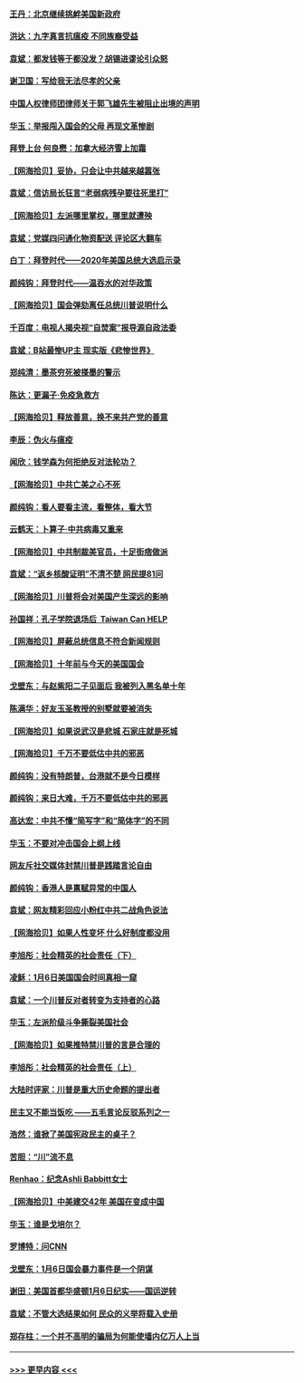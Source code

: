 #### [王丹：北京继续挑衅美国新政府](../pages/nsc993/n12722456.md?t=01311901) 
#### [洪达：九字真言抗瘟疫 不同族裔受益](../pages/nsc993/n12722448.md?t=01311901) 
#### [袁斌：都发钱等于都没发？胡锡进谬论引众怒](../pages/nsc993/n12722393.md?t=01311901) 
#### [谢卫国：写给我无法尽孝的父亲](../pages/nsc993/n12720325.md?t=01311901) 
#### [中国人权律师团律师关于郭飞雄先生被阻止出境的声明](../pages/nsc993/n12720203.md?t=01311901) 
#### [华玉：举报闯入国会的父母 再现文革惨剧](../pages/nsc993/n12719070.md?t=01311901) 
#### [拜登上台 何良懋：加拿大经济雪上加霜](../pages/nsc993/n12718943.md?t=01311901) 
#### [【网海拾贝】妥协，只会让中共越来越嚣张](../pages/nsc993/n12717392.md?t=01311901) 
#### [袁斌：信访局长狂言“老弱病残孕要往死里打”](../pages/nsc993/n12717343.md?t=01311901) 
#### [【网海拾贝】左派哪里掌权，哪里就遭殃](../pages/nsc993/n12715009.md?t=01311901) 
#### [袁斌：党媒四问通化物资配送 评论区大翻车](../pages/nsc993/n12714950.md?t=01311901) 
#### [白丁：拜登时代——2020年美国总统大选启示录](../pages/nsc993/n12714920.md?t=01311901) 
#### [颜纯钩：拜登时代——温吞水的对华政策](../pages/nsc993/n12713245.md?t=01311901) 
#### [【网海拾贝】国会弹劾离任总统川普说明什么](../pages/nsc993/n12712816.md?t=01311901) 
#### [千百度：电视人揭央视“自焚案”报导源自政法委](../pages/nsc993/n12709760.md?t=01311901) 
#### [袁斌：B站最惨UP主 现实版《悲惨世界》](../pages/nsc993/n12709686.md?t=01311901) 
#### [郑纯清：墨茶穷死被搽墨的警示](../pages/nsc993/n12709262.md?t=01311901) 
#### [陈达：更漏子·免疫急救方](../pages/nsc993/n12709244.md?t=01311901) 
#### [【网海拾贝】释放善意，换不来共产党的善意](../pages/nsc993/n12708361.md?t=01311901) 
#### [李辰：伪火与瘟疫](../pages/nsc993/n12707981.md?t=01311901) 
#### [闻欣：钱学森为何拒绝反对法轮功？](../pages/nsc993/n12707407.md?t=01311901) 
#### [【网海拾贝】中共亡美之心不死](../pages/nsc993/n12707621.md?t=01311901) 
#### [颜纯钩：看人要看主流，看整体，看大节](../pages/nsc993/n12707536.md?t=01311901) 
#### [云鹤天：卜算子‧中共病毒又重来](../pages/nsc993/n12707408.md?t=01311901) 
#### [【网海拾贝】中共制裁美官员，十足街痞做派](../pages/nsc993/n12705115.md?t=01311901) 
#### [袁斌：“返乡核酸证明”不清不楚 网民提81问](../pages/nsc993/n12704982.md?t=01311901) 
#### [【网海拾贝】川普将会对美国产生深远的影响](../pages/nsc993/n12703045.md?t=01311901) 
#### [孙国祥：孔子学院退场后  Taiwan Can HELP](../pages/nsc993/n12702430.md?t=01311901) 
#### [【网海拾贝】屏蔽总统信息不符合新闻规则](../pages/nsc993/n12699998.md?t=01311901) 
#### [【网海拾贝】十年前与今天的美国国会](../pages/nsc993/n12696993.md?t=01311901) 
#### [戈壁东：与赵紫阳二子见面后 我被列入黑名单十年](../pages/nsc993/n12696215.md?t=01311901) 
#### [陈满华：好友玉圣教授的别墅就要被消失](../pages/nsc993/n12695411.md?t=01311901) 
#### [【网海拾贝】如果说武汉是悲城 石家庄就是死城](../pages/nsc993/n12694589.md?t=01311901) 
#### [【网海拾贝】千万不要低估中共的邪恶](../pages/nsc993/n12692771.md?t=01311901) 
#### [颜纯钩：没有特朗普，台港就不是今日模样](../pages/nsc993/n12692678.md?t=01311901) 
#### [颜纯钩：来日大难，千万不要低估中共的邪恶](../pages/nsc993/n12692080.md?t=01311901) 
#### [高达宏：中共不懂“简写字”和“简体字”的不同](../pages/nsc993/n12692068.md?t=01311901) 
#### [华玉：不要对冲击国会上纲上线](../pages/nsc993/n12689948.md?t=01311901) 
#### [网友斥社交媒体封禁川普是践踏言论自由](../pages/nsc993/n12687482.md?t=01311901) 
#### [颜纯钩：香港人是禀赋异常的中国人](../pages/nsc993/n12685142.md?t=01311901) 
#### [袁斌：网友精彩回应小粉红中共二战角色说法](../pages/nsc993/n12684994.md?t=01311901) 
#### [【网海拾贝】如果人性变坏 什么好制度都没用](../pages/nsc993/n12683000.md?t=01311901) 
#### [李旭彤：社会精英的社会责任（下）](../pages/nsc993/n12680604.md?t=01311901) 
#### [凌稣：1月6日美国国会时间真相一窥](../pages/nsc993/n12682780.md?t=01311901) 
#### [袁斌：一个川普反对者转变为支持者的心路](../pages/nsc993/n12682700.md?t=01311901) 
#### [华玉：左派阶级斗争撕裂美国社会](../pages/nsc993/n12681226.md?t=01311901) 
#### [【网海拾贝】如果推特禁川普的言是合理的](../pages/nsc993/n12681232.md?t=01311901) 
#### [李旭彤：社会精英的社会责任（上）](../pages/nsc993/n12680501.md?t=01311901) 
#### [大陆时评家：川普是重大历史命题的提出者](../pages/nsc993/n12679904.md?t=01311901) 
#### [民主又不能当饭吃 ——五毛言论反驳系列之一](../pages/nsc993/n12679877.md?t=01311901) 
#### [浩然：谁掀了美国宪政民主的桌子？](../pages/nsc993/n12679850.md?t=01311901) 
#### [苦胆：“川”流不息](../pages/nsc993/n12678388.md?t=01311901) 
#### [Renhao：纪念Ashli Babbitt女士](../pages/nsc993/n12678359.md?t=01311901) 
#### [【网海拾贝】中美建交42年 美国在变成中国](../pages/nsc993/n12678324.md?t=01311901) 
#### [华玉：谁是戈培尔？](../pages/nsc993/n12677515.md?t=01311901) 
#### [罗博特：问CNN](../pages/nsc993/n12677172.md?t=01311901) 
#### [戈壁东：1月6日国会暴力事件是一个阴谋](../pages/nsc993/n12674639.md?t=01311901) 
#### [谢田：美国首都华盛顿1月6日纪实——国运逆转](../pages/nsc993/n12673190.md?t=01311901) 
#### [袁斌：不管大选结果如何 民众的义举将载入史册](../pages/nsc993/n12672787.md?t=01311901) 
#### [郑存柱：一个并不高明的骗局为何能使墙内亿万人上当](../pages/nsc993/n12671449.md?t=01311901) 

----
#### [ >>> 更早内容 <<< ](../indexes/nsc993-earlier.md)

